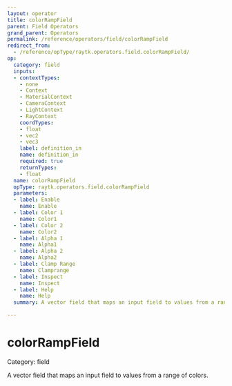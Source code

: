 ```yaml
---
layout: operator
title: colorRampField
parent: Field Operators
grand_parent: Operators
permalink: /reference/operators/field/colorRampField
redirect_from:
  - /reference/opType/raytk.operators.field.colorRampField/
op:
  category: field
  inputs:
  - contextTypes:
    - none
    - Context
    - MaterialContext
    - CameraContext
    - LightContext
    - RayContext
    coordTypes:
    - float
    - vec2
    - vec3
    label: definition_in
    name: definition_in
    required: true
    returnTypes:
    - float
  name: colorRampField
  opType: raytk.operators.field.colorRampField
  parameters:
  - label: Enable
    name: Enable
  - label: Color 1
    name: Color1
  - label: Color 2
    name: Color2
  - label: Alpha 1
    name: Alpha1
  - label: Alpha 2
    name: Alpha2
  - label: Clamp Range
    name: Clamprange
  - label: Inspect
    name: Inspect
  - label: Help
    name: Help
  summary: A vector field that maps an input field to values from a range of colors.

---
```


# colorRampField

Category: field



A vector field that maps an input field to values from a range of colors.